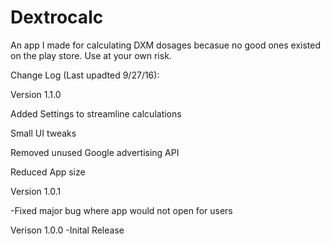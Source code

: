 # Dextrocalc

An app I made for calculating DXM dosages becasue no good ones existed on the play store. Use at your own risk. 

Change Log (Last upadted 9/27/16):

Version 1.1.0

Added Settings to streamline calculations 

Small UI tweaks

Removed unused Google advertising API

Reduced App size


Version 1.0.1

-Fixed major bug where app would not open for users


Verison 1.0.0
-Inital Release
